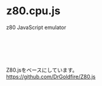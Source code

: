 # z80.cpu.js
z80 JavaScript emulator

<br><br><br><br>

Z80.jsをベースにしています。  
https://github.com/DrGoldfire/Z80.js
